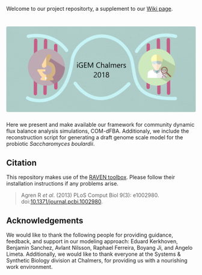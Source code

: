 Welcome to our project repositorty, a supplement to our [Wiki page](http://2018.igem.org/Team:Chalmers-Gothenburg).

# ![iGEM CHALMERS](logo.png)

Here we present and make available our framework for community dynamic flux balance analysis simulations, COM-dFBA. Additionaly, we include the reconstruction script for generating a draft genome scale model for the probiotic _Saccharomyces boulardii_.

## Citation

This repository makes use of the [RAVEN toolbox](https://github.com/SysBioChalmers/RAVEN/). Please follow their installation instructions if any problems arise.

  >Agren R _et al_. (2013) PLoS Comput Biol 9(3): e1002980. doi:[10.1371/journal.pcbi.1002980](http://journals.plos.org/ploscompbiol/article?id=10.1371/journal.pcbi.1002980).

## Acknowledgements

We would like to thank the following people for providing guidance, feedback, and support in our modeling approach: Eduard Kerkhoven, Benjamin Sanchez, Avlant Nilsson, Raphael Ferreira, Boyang Ji, and Angelo Limeta. Additionally, we would like to thank everyone at the Systems & Synthetic Biology division at Chalmers, for providing us with a nourishing work environment.

##
